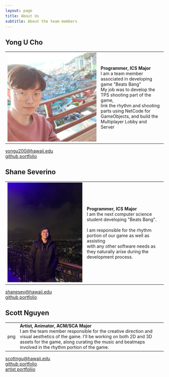 ```yaml
---
layout: page
title: About Us
subtitle: About the team members
---
```


## Yong U Cho

|  |  |
|:--|:--|
|![Yong U Cho](./assets/img/yongu/profileYongU.jpg)|**Programmer, ICS Major** <br/>I am a team member associated in developing game "Beats Bang" <br/> My job was to develop the TPS shooting part of the game,<br/> link the rhythm and shooting parts using NetCode for<br/> GameObjects, and build the Multiplayer Lobby and Server|

<i class="fa-solid fa-envelope"></i> <a href="mailto:yongu200@hawaii.edu">yongu200@hawaii.edu</a> <br/>
<i class="fa-solid fa-file"></i> [github portfolio](https://yongu2000.github.io)


## Shane Severino

|  |  |
|:--|:--|
|![Shane Severino](./assets/img/shane/shanesev_profile.jpg)|**Programmer, ICS Major** <br/>I am the next computer science student developing "Beats Bang".<br/><br/> I am responsible for the rhythm portion of our game as well as assisting <br/> with any other software needs as they naturally arise during the development process.<br/>|

<i class="fa-solid fa-envelope"></i> <a href="mailto:shanesev@hawaii.edu">shanesev@hawaii.edu</a> <br/>
<i class="fa-solid fa-file"></i> [github portfolio](https://shane-sev.github.io)

## Scott Nguyen

|  |  |
|:--|:--|
|png|**Artist, Animator, ACM/SCA Major** <br/>I am the team member responsible for the creative direction and visual aesthetics of the game. I'll be working on both 2D and 3D assets for the game, along curating the music and beatmaps involved in the rhythm portion of the game.

<i class="fa-solid fa-envelope"></i> <a href="mailto:scottngu@hawaii.edu">scottngu@hawaii.edu</a> <br/>
<i class="fa-solid fa-file"></i> [github portfolio](https://scottnscoff.github.io)<br/>
<i class="fa-solid fa-file"></i> [artist portfoliio](https://scottnscoff.wixsite.com/portfolio)
